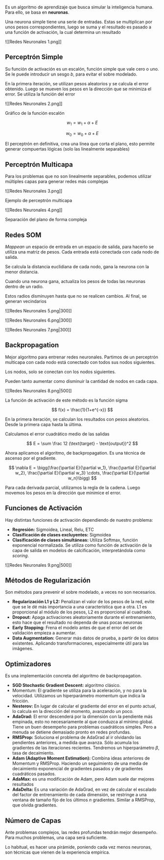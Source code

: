 Es un algoritmo de aprendizaje que busca simular la inteligencia humana. Para ello, se basa en **neuronas**.

Una neurona simple tiene una serie de entradas. Estas se multiplican por unos pesos correspondientes, luego se suma y el resultado es pasado a una función de activación, la cual determina un resultado

![[Redes Neuronales 1.png]]

## Perceptrón Simple

Su función de activación es un escalón, función simple que vale cero o uno. Se le puede introducir un sesgo $b$, para evitar el sobre modelado.

En la primera iteración, se utilizan pesos aleatorios y se calcula el error obtenido. Luego se mueven los pesos en la dirección que se minimiza el error. Se utiliza la función del error

![[Redes Neuronales 2.png]]

Gráfico de la función escalón

$$
w_1 = w_1 + \alpha + E
$$

$$
w_0 = w_0 + \alpha + E
$$

El perceptrón en definitiva, crea una línea que corta el plano, esto permite generar compuertas lógicas (solo las linealmente separables)

## Perceptrón Multicapa

Para los problemas que no son linealmente separables, podemos utilizar múltiples capas para generar redes más complejas

![[Redes Neuronales 3.png]]

Ejemplo de perceptrón multicapa

![[Redes Neuronales 4.png]]

Separación del plano de forma compleja

## Redes SOM

*Mappean* un espacio de entrada en un espacio de salida, para hacerlo se utiliza una matriz de pesos. Cada entrada está conectada con cada nodo de salida.

Se calcula la distancia euclidiana de cada nodo, gana la neurona con la menor distancia.

Cuando una neurona gana, actualiza los pesos de todas las neuronas dentro de un radio.

Estos radios disminuyen hasta que no se realicen cambios. Al final, se generan vecindarios

![[Redes Neuronales 5.png|300]]

![[Redes Neuronales 6.png|300]]

![[Redes Neuronales 7.png|300]]

## Backpropagation

Mejor algoritmo para entrenar redes neuronales. Partimos de un perceptrón multicapa con cada nodo está conectado con todos sus nodos siguientes.

Los nodos, solo se conectan con los nodos siguientes.

Pueden tanto aumentar como disminuir la cantidad de nodos en cada capa.

![[Redes Neuronales 8.png|500]]

La función de activación de este método es la función sigma

$$
f(x) = \frac{1}{1+e^{-x}}
$$

En la primera iteración, se calculan los resultados con pesos aleatorios. Desde la primera capa hasta la última.

Calculamos el error cuadrático medio de las salidas

$$
E =  \sum \frac 12 (\text{target} - \text{output})^2
$$

Ahora aplicamos el algoritmo, de backpropagation. Es una técnica de ascenso por el gradiente.

$$
\nabla E = \bigg(\frac{\partial E}{\partial w_1}, \frac{\partial E}{\partial w_2}, \frac{\partial E}{\partial w_3} \cdots, \frac{\partial E}{\partial w_n}\bigg)
$$

Para cada derivada parcial, utilizamos la regla de la cadena. Luego movemos los pesos en la dirección que minimice el error.

## Funciones de Activación

Hay distintas funciones de activación dependiendo de nuestro problema:

- **Regresión:** Sigmoidea, Lineal, Relu, ETC
- **Clasificación de clases excluyentes:** Sigmoidea
- **Clasificación de clases simultáneas:** Utiliza Softmax, función exponencial normalizada. Se utiliza como función de activación de la capa de salida en modelos de calcificación, interpretándola como *scoring*.

![[Redes Neuronales 9.png|500]]

## Métodos de Regularización

Son métodos para prevenir el sobre modelado, a veces no son necesarios.

- **Regularización L1 y L2:** Penalizan el valor de los pesos de la red, evite que se le dé más importancia a una característica que a otra. L1 es proporcional al módulo de los pesos, L2 es proporcional al cuadrado.
- **Dropout:** Apaga activaciones aleatoriamente durante el entrenamiento, esto hace que el resultado no dependa de unas pocas neuronas
- **Early Stopping:** Frena el modelo antes de que el error del set de validación empieza a aumentar.
- **Data Augmentation:** Generar más datos de prueba, a partir de los datos existentes. Aplicando transformaciones, especialmente útil para las imágenes.

## Optimizadores

Es una implementación concreta del algoritmo de backpropagation.

- **SGD Stochastic Gradient Descent:** algoritmo clásico.
- Momentum: El gradiente se utiliza para la aceleración, y no para la velocidad. Utilizamos un hiperparámetro momentum que indica la fricción.
- **Nesterov:** En lugar de calcular el gradiente del error en el punto actual, lo calcula en la dirección del momento, avanzando un poco.
- **AdaGrad:** El error descenderá por la dimensión con la pendiente más empinada, esto no necesariamente al que conduzca al mínimo global. Tiene un buen desempeño para problemas cuadráticos simples. Pero a menuda se detiene demasiado pronto en redes profundas.
- **RMSProp:** Soluciona el problema de AdaGrad al ir olvidando las pendientes anteriores, a medida que avanza. Sólo acumula los gradientes de las iteraciones recientes. Tendremos un hiperparámetro $\beta$, tasa de decaimiento.
- **Adam (Adaptive Moment Estimation):** Combina ideas anteriores de Momentum y RMSProp. Haciendo un seguimiento de una media de decaimiento exponencial de gradientes pasados y de gradientes cuadráticos pasados.
- **AdaMax:** es una modificación de Adam, pero Adam suele dar mejores resultados
- **AdaDelta:** Es una variación de AdaGrad, en vez de calcular el escalado del factor de entrenamiento de cada dimensión, se restringe a una ventana de tamaño fijo de los últimos $n$ gradientes. Similar a RMSProp, que olvida gradientes.

## Número de Capas

Ante problemas complejos, las redes profundas tendrán mejor desempeño. Para muchos problemas, una capa será suficiente.

Lo habitual, es hacer una pirámide, poniendo cada vez menos neuronas, son técnicas que vienen de la experiencia empírica.
